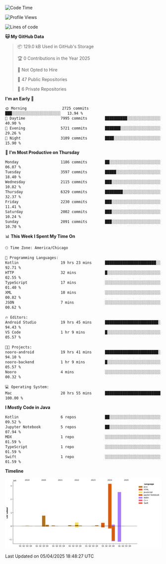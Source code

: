 <!--START_SECTION:waka-->
![Code Time](http://img.shields.io/badge/Code%20Time-1%2C181%20hrs%2048%20mins-blue)

![Profile Views](http://img.shields.io/badge/Profile%20Views-0-blue)

![Lines of code](https://img.shields.io/badge/From%20Hello%20World%20I%27ve%20Written-7.4%20million%20lines%20of%20code-blue)

**🐱 My GitHub Data** 

> 📦 129.0 kB Used in GitHub's Storage 
 > 
> 🏆 0 Contributions in the Year 2025
 > 
> 🚫 Not Opted to Hire
 > 
> 📜 47 Public Repositories 
 > 
> 🔑 6 Private Repositories 
 > 
**I'm an Early 🐤** 

```text
🌞 Morning                2725 commits        ███░░░░░░░░░░░░░░░░░░░░░░   13.94 % 
🌆 Daytime                7995 commits        ██████████░░░░░░░░░░░░░░░   40.90 % 
🌃 Evening                5721 commits        ███████░░░░░░░░░░░░░░░░░░   29.26 % 
🌙 Night                  3109 commits        ████░░░░░░░░░░░░░░░░░░░░░   15.90 % 
```
📅 **I'm Most Productive on Thursday** 

```text
Monday                   1186 commits        ██░░░░░░░░░░░░░░░░░░░░░░░   06.07 % 
Tuesday                  3597 commits        █████░░░░░░░░░░░░░░░░░░░░   18.40 % 
Wednesday                2115 commits        ███░░░░░░░░░░░░░░░░░░░░░░   10.82 % 
Thursday                 6329 commits        ████████░░░░░░░░░░░░░░░░░   32.37 % 
Friday                   2230 commits        ███░░░░░░░░░░░░░░░░░░░░░░   11.41 % 
Saturday                 2002 commits        ███░░░░░░░░░░░░░░░░░░░░░░   10.24 % 
Sunday                   2091 commits        ███░░░░░░░░░░░░░░░░░░░░░░   10.70 % 
```


📊 **This Week I Spent My Time On** 

```text
🕑︎ Time Zone: America/Chicago

💬 Programming Languages: 
Kotlin                   19 hrs 23 mins      ███████████████████████░░   92.71 % 
HTTP                     32 mins             █░░░░░░░░░░░░░░░░░░░░░░░░   02.55 % 
TypeScript               17 mins             ░░░░░░░░░░░░░░░░░░░░░░░░░   01.40 % 
XML                      10 mins             ░░░░░░░░░░░░░░░░░░░░░░░░░   00.82 % 
JSON                     7 mins              ░░░░░░░░░░░░░░░░░░░░░░░░░   00.62 % 

🔥 Editors: 
Android Studio           19 hrs 45 mins      ████████████████████████░   94.43 % 
VS Code                  1 hr 9 mins         █░░░░░░░░░░░░░░░░░░░░░░░░   05.57 % 

🐱‍💻 Projects: 
nooro-android            19 hrs 41 mins      ████████████████████████░   94.10 % 
nooro-backend            1 hr 9 mins         █░░░░░░░░░░░░░░░░░░░░░░░░   05.57 % 
Nooro                    4 mins              ░░░░░░░░░░░░░░░░░░░░░░░░░   00.32 % 

💻 Operating System: 
Mac                      20 hrs 55 mins      █████████████████████████   100.00 % 
```

**I Mostly Code in Java** 

```text
Kotlin                   6 repos             ██░░░░░░░░░░░░░░░░░░░░░░░   09.52 % 
Jupyter Notebook         5 repos             ██░░░░░░░░░░░░░░░░░░░░░░░   07.94 % 
MDX                      1 repo              ░░░░░░░░░░░░░░░░░░░░░░░░░   01.59 % 
TypeScript               1 repo              ░░░░░░░░░░░░░░░░░░░░░░░░░   01.59 % 
Swift                    1 repo              ░░░░░░░░░░░░░░░░░░░░░░░░░   01.59 % 
```



**Timeline**

![Lines of Code chart](https://raw.githubusercontent.com/phanijsp/phanijsp/main/assets/bar_graph.png)


 Last Updated on 05/04/2025 18:48:27 UTC
<!--END_SECTION:waka-->
